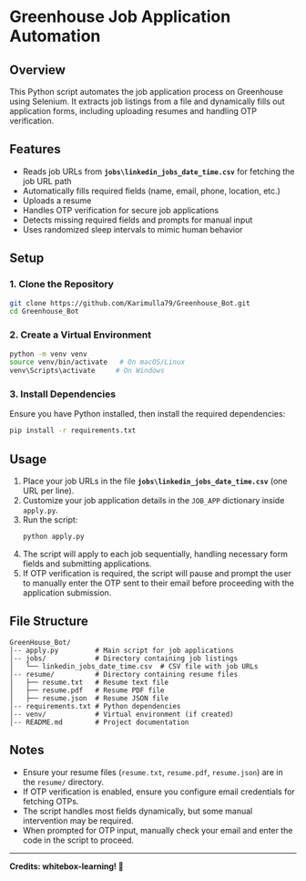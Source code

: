 # Greenhouse Job Application Automation

## Overview

This Python script automates the job application process on Greenhouse using Selenium. It extracts job listings from a file and dynamically fills out application forms, including uploading resumes and handling OTP verification.

## Features

- Reads job URLs from **`jobs\linkedin_jobs_date_time.csv`** for fetching the job URL path
- Automatically fills required fields (name, email, phone, location, etc.)
- Uploads a resume
- Handles OTP verification for secure job applications
- Detects missing required fields and prompts for manual input
- Uses randomized sleep intervals to mimic human behavior

## Setup

### 1. Clone the Repository

```bash
git clone https://github.com/Karimulla79/Greenhouse_Bot.git
cd Greenhouse_Bot
```

### 2. Create a Virtual Environment

```bash
python -m venv venv
source venv/bin/activate   # On macOS/Linux
venv\Scripts\activate     # On Windows
```

### 3. Install Dependencies

Ensure you have Python installed, then install the required dependencies:

```bash
pip install -r requirements.txt
```



## Usage

1. Place your job URLs in the file **`jobs\linkedin_jobs_date_time.csv`** (one URL per line).
2. Customize your job application details in the `JOB_APP` dictionary inside `apply.py`.
3. Run the script:
   ```bash
   python apply.py
   ```
4. The script will apply to each job sequentially, handling necessary form fields and submitting applications.
5. If OTP verification is required, the script will pause and prompt the user to manually enter the OTP sent to their email before proceeding with the application submission.

## File Structure

```
GreenHouse_Bot/
│-- apply.py         # Main script for job applications
│-- jobs/            # Directory containing job listings
│   └── linkedin_jobs_date_time.csv  # CSV file with job URLs
│-- resume/          # Directory containing resume files
│   ├── resume.txt   # Resume text file
│   ├── resume.pdf   # Resume PDF file
│   ├── resume.json  # Resume JSON file
│-- requirements.txt # Python dependencies
│-- venv/            # Virtual environment (if created)
│-- README.md        # Project documentation
```

## Notes

- Ensure your resume files (`resume.txt`, `resume.pdf`, `resume.json`) are in the `resume/` directory.
- If OTP verification is enabled, ensure you configure email credentials for fetching OTPs.
- The script handles most fields dynamically, but some manual intervention may be required.
- When prompted for OTP input, manually check your email and enter the code in the script to proceed.

---

**Credits: whitebox-learning! 🚀**

